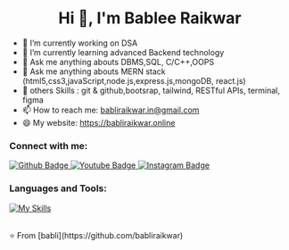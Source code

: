  <h1 align="center">Hi 👋, I'm Bablee Raikwar</h1>

- 🔭 I’m currently working on DSA
- 🌱 I’m currently learning  advanced Backend technology
- 💬 Ask me anything abouts DBMS,SQL, C/C++,OOPS
- 💬 Ask me anything abouts MERN stack (html5,css3,javaScript,node.js,express.js,mongoDB, react.js)
- 💬 others Skills : git & github,bootsrap, tailwind, RESTful APIs, terminal, figma
- 📫 How to reach me: babliraikwar.in@gmail.com
- 😄 My website: https://babliraikwar.online  
### Connect with me:
<div id="badges">
  <a href="https://github.com/babliraikwar">
    <img src="https://img.shields.io/badge/Github-white?style=for-the-badge&logo=Github&logoColor=black" alt="Github Badge"/>
  </a>
  <a href="https://www.youtube.com/channel/babliraikwar890">
    <img src="https://img.shields.io/badge/YouTube-red?style=for-the-badge&logo=youtube&logoColor=white" alt="Youtube Badge"/>
  </a>
   <a href="https://www.instagram.com/Engineergirl2023">
    <img src="https://img.shields.io/badge/Instagram-purple?style=for-the-badge&logo=instagram&logoColor=white" alt="Instagram Badge"/>
  </a>

   
</div>

### Languages and Tools:
[![My Skills](https://skillicons.dev/icons?i=c,cpp,html,css,js,figma,bootsrap)](https://skillicons.dev)


<br>
⭐️ From [babli](https://github.com/babliraikwar)

